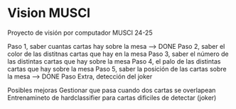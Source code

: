 # Vision MUSCI
Proyecto de visión por computador MUSCI 24-25

Paso 1, saber cuantas cartas hay sobre la mesa --> DONE
Paso 2, saber el color de las distitnas cartas que hay en la mesa
Paso 3, saber el número de las distintas cartas que hay sobre la mesa
Paso 4, el palo de las distintas cartas que hay sobre la mesa
Paso 5, saber la posición de las cartas sobre la mesa --> DONE
Paso Extra, detección del joker

Posibles mejoras
Gestionar que pasa cuando dos cartas se overlapean
Entrenamineto de hardclassifier para cartas dificiles de detectar (joker)